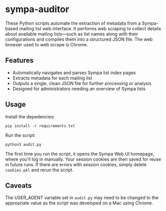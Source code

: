 # sympa-auditor

These Python scripts automate the extraction of metadata from a Sympa-based mailing list web interface. It performs web scraping to collect details about available mailing lists—such as list names along with their configurations and compiles them into a structured JSON file. The web browser used to web scrape is Chrome.

## Features

- Automatically navigates and parses Sympa list index pages
- Extracts metadata for each mailing list
- Outputs a single, clean JSON file for further processing or analysis
- Designed for administrators needing an overview of Sympa lists

## Usage 
Install the depedencies: 
```
pip install -r requirements.txt
```

Run the script:
```
python3 audit.py
```

The first time you run the script, it opens the Sympa Web UI homepage, where you'll log in manually. Your session cookies are then saved for reuse in future runs. If there are errors with session cookies, simply delete ```cookies.pkl``` and rerun the script. 

## Caveats
The USER_AGENT variable set in ```audit.py``` may need to be changed to the appropriate value as the script was developed on a Mac using Chrome.


